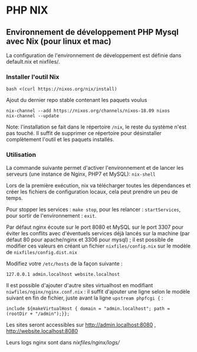 # PHP NIX

## Environnement de développement PHP Mysql avec Nix (pour linux et mac)

La configuration de l'environnement de développement est définie dans default.nix et nixfiles/.

### Installer l'outil Nix 

```
bash <(curl https://nixos.org/nix/install)
```

Ajout du dernier repo stable contenant les paquets voulus

```
nix-channel --add https://nixos.org/channels/nixos-18.09 nixos
nix-channel --update
```

Note: l'installation se fait dans le répertoire `/nix`, le reste du système n'est pas touché. Il suffit de supprimer ce répertoire pour désinstaller complètement l'outil et les paquets installés.

### Utilisation

La commande suivante permet d'activer l'environnement et de lancer les serveurs (une instance de Nginx,  PHP7 et MySQL): `nix-shell`

Lors de la première exécution, nix va télécharger toutes les dépendances et créer les fichiers de configuration locaux, cela peut prendre un peu de temps.

Pour stopper les services : `make stop`, pour les relancer : `startServices`, pour sortir de l'environnement : `exit`.

Par défaut nginx écoute sur le port 8080 et MySQL sur le port 3307 pour éviter les conflits avec d'éventuels services déjà lancés sur la machine (par défaut 80 pour apache/nginx et 3306 pour mysql) ; il est possible de modifier ces valeurs en créant un fichier `nixfiles/config.nix`  sur le modèle de `nixfiles/config.dist.nix`


Modifiez votre `/etc/hosts` de la façon suivante :
```
127.0.0.1 admin.localhost website.localhost

```

Il est possible d'ajouter d'autre sites virtualhost en modifiant `niwfiles/nginx/nginx.conf.nix` : il suffit d'ajouter une ligne selon le modèle suivant en fin de fichier, juste avant la ligne  `upstream phpfcgi {` :

    include ${makeVirtualHost { domain = "admin.localhost"; path = (rootDir + "/admin");}};

Les sites seront accessibles sur http://admin.localhost:8080 , http://website.localhost:8080 

Leurs logs nginx sont dans _nixfiles/nginx/logs/_

